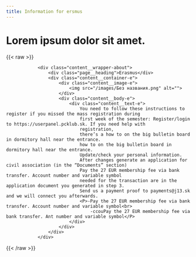 ```yaml
---
title: Information for ersmus
---
```

# Lorem ipsum dolor sit amet.

{{< raw >}}

				<div class="content__wrapper-about">
					<div class="page__heading">Erasmus</div>
					<div class="content__container-e">
						<div class="content__image-e">
							<img src="/images/Без названия.png" alt="">
						</div>
						<div class="content__body-e">
							<div class="content__text-e">
								You need to follow these instructions to register if you missed the mass registration during
								first week of the semester: Register/login to https://userpanel.pcklub.sk. If you need help with
								registration,
								there’s a how to on the big bulletin board in dormitory hall near the entrance.
								how to on the big bulletin board in dormitory hall near the entrance.
								Update/check your personal information.
								After changes generate an application for civil association (in the “Documents” section)
								Pay the 27 EUR membership fee via bank transfer. Account number and variable symbol
								needed for the transaction are in the application document you generated in step 3.
								Send us a payment proof to payments@j13.sk and we will connect you afterwards.
								<P>-Pay the 27 EUR membership fee via bank transfer. Account number and variable symbol<br>
									-ccouPay the 27 EUR membership fee via bank transfer. Ant number and variable symbol</P>
							</div>
						</div>
					</div>
				</div>
<script src = "/JS/sk.js"></script>
{{< /raw >}}